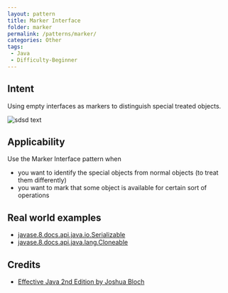 ```yaml
---
layout: pattern
title: Marker Interface
folder: marker
permalink: /patterns/marker/
categories: Other
tags:
 - Java
 - Difficulty-Beginner
---
```


## Intent
Using empty interfaces as markers to distinguish special treated objects.

![sdsd text](./etc/MarkerDiagram.png "Marker Interface")

## Applicability
Use the Marker Interface pattern when

* you want to identify the special objects from normal objects (to treat them differently)
* you want to mark that some object is available for certain sort of operations

## Real world examples

* [javase.8.docs.api.java.io.Serializable](https://docs.oracle.com/javase/8/docs/api/java/io/Serializable.html)
* [javase.8.docs.api.java.lang.Cloneable](https://docs.oracle.com/javase/8/docs/api/java/lang/Cloneable.html)

## Credits

* [Effective Java 2nd Edition by Joshua Bloch](https://www.amazon.com/Effective-Java-2nd-Joshua-Bloch/dp/0321356683)
